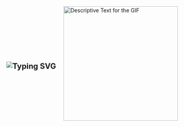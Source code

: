 
<div style="display: flex; align-items: center;">
    <h1 style="margin-right: 20px; font-size: 20px;">
        <img src="https://readme-typing-svg.herokuapp.com?font=Old+English&size=20&duration=1500&color=00FFFF&center=true&vCenter=true&width=435&lines=Hey..+I'm+Mostafa;This+is..;..my+Github..;" alt="Typing SVG"/>
    </h1>
    <img src="https://orig00.deviantart.net/1954/f/2013/245/3/5/clash_of_geometry__animated__by_plutonia_v41-d6kpuve.png" 
         alt="Descriptive Text for the GIF" 
         style="width: 300px; height: auto;" />
</div>
